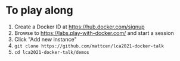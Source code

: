 # To play along

1. Create a Docker ID at https://hub.docker.com/signup
2. Browse to https://labs.play-with-docker.com/ and start a session
3. Click "Add new instance"
4. `git clone https://github.com/mattcen/lca2021-docker-talk`
5. `cd lca2021-docker-talk/demos`
